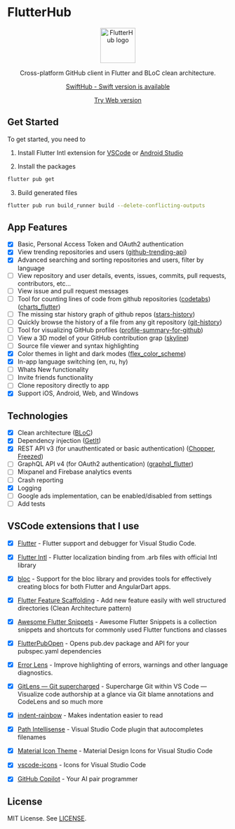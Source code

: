 # FlutterHub

<p align="center">
  <img src="https://github.com/khoren93/FlutterHub/blob/main/app_logo.svg" alt="FlutterHub logo" height="80" >
</p>

<p align="center">
  Cross-platform GitHub client in Flutter and BLoC clean architecture.
</p>

<p align="center">  
  <a href="https://github.com/khoren93/SwiftHub">
    SwiftHub - Swift version is available
  </a>
</p>

<p align="center">  
  <a href="https://khoren93.github.io/flutterhub_web/#/">
    Try Web version
  </a>
</p>

## Get Started
To get started, you need to
1. Install Flutter Intl extension for [VSCode](https://marketplace.visualstudio.com/items?itemName=localizely.flutter-intl) or [Android Studio](https://plugins.jetbrains.com/plugin/13666-flutter-intl)

2. Install the packages
```sh
flutter pub get
```

3. Build generated files
```sh
flutter pub run build_runner build --delete-conflicting-outputs
```

## App Features
- [x] Basic, Personal Access Token and OAuth2 authentication
- [x] View trending repositories and users ([github-trending-api](https://github.com/huchenme/github-trending-api))
- [x] Advanced searching and sorting repositories and users, filter by language
- [ ] View repository and user details, events, issues, commits, pull requests, contributors, etc...
- [ ] View issue and pull request messages
- [ ] Tool for counting lines of code from github repositories ([codetabs](https://github.com/jolav/codetabs)) ([charts_flutter](https://pub.dev/packages/charts_flutter))
- [ ] The missing star history graph of github repos ([stars-history](https://github.com/timqian/star-history))
- [ ] Quickly browse the history of a file from any git repository ([git-history](https://github.com/pomber/git-history))
- [ ] Tool for visualizing GitHub profiles ([profile-summary-for-github](https://github.com/tipsy/profile-summary-for-github))
- [ ] View a 3D model of your GitHub contribution grap ([skyline](https://skyline.github.com))
- [ ] Source file viewer and syntax highlighting
- [x] Color themes in light and dark modes ([flex_color_scheme](https://pub.dev/packages/flex_color_scheme))
- [x] In-app language switching (en, ru, hy)
- [ ] Whats New functionality
- [ ] Invite friends functionality
- [ ] Clone repository directly to app
- [x] Support iOS, Android, Web, and Windows

## Technologies
- [x] Clean architecture ([BLoC](https://pub.dev/packages/flutter_bloc))
- [x] Dependency injection ([GetIt](https://pub.dev/packages/get_it))
- [x] REST API v3 (for unauthenticated or basic authentication) ([Chopper](https://pub.dev/packages/chopper), [Freezed](https://pub.dev/packages/freezed))
- [ ] GraphQL API v4 (for OAuth2 authentication) ([graphql_flutter](https://pub.dev/packages/graphql_flutter))
- [ ] Mixpanel and Firebase analytics events
- [ ] Crash reporting
- [x] Logging
- [ ] Google ads implementation, can be enabled/disabled from settings
- [ ] Add tests

## VSCode extensions that I use
- [x] [Flutter](https://marketplace.visualstudio.com/items?itemName=Dart-Code.flutter) - Flutter support and debugger for Visual Studio Code.
- [x] [Flutter Intl](https://marketplace.visualstudio.com/items?itemName=localizely.flutter-intl) - Flutter localization binding from .arb files with official Intl library
- [x] [bloc](https://marketplace.visualstudio.com/items?itemName=FelixAngelov.bloc) - Support for the bloc library and provides tools for effectively creating blocs for both Flutter and AngularDart apps.
- [x] [Flutter Feature Scaffolding](https://marketplace.visualstudio.com/items?itemName=KiritchoukC.flutter-clean-architecture) - Add new feature easily with well structured directories (Clean Architecture pattern)
- [x] [Awesome Flutter Snippets](https://marketplace.visualstudio.com/items?itemName=Nash.awesome-flutter-snippets) - Awesome Flutter Snippets is a collection snippets and shortcuts for commonly used Flutter functions and classes
- [x] [FlutterPubOpen](https://marketplace.visualstudio.com/items?itemName=AndrijaRubelj.flutterpubopen) - Opens pub.dev package and API for your pubspec.yaml dependencies
- [x] [Error Lens](https://marketplace.visualstudio.com/items?itemName=usernamehw.errorlens) - Improve highlighting of errors, warnings and other language diagnostics.
- [x] [GitLens — Git supercharged](https://marketplace.visualstudio.com/items?itemName=eamodio.gitlens) - Supercharge Git within VS Code — Visualize code authorship at a glance via Git blame annotations and CodeLens and so much more
- [x] [indent-rainbow](https://marketplace.visualstudio.com/items?itemName=oderwat.indent-rainbow) - Makes indentation easier to read
- [x] [Path Intellisense](https://marketplace.visualstudio.com/items?itemName=christian-kohler.path-intellisense) - Visual Studio Code plugin that autocompletes filenames
- [x] [Material Icon Theme](https://marketplace.visualstudio.com/items?itemName=PKief.material-icon-theme) - Material Design Icons for Visual Studio Code
- [x] [vscode-icons](https://marketplace.visualstudio.com/items?itemName=vscode-icons-team.vscode-icons) - Icons for Visual Studio Code
- [x] [GitHub Copilot](https://marketplace.visualstudio.com/items?itemName=GitHub.copilot) - Your AI pair programmer 


## License
MIT License. See [LICENSE](https://github.com/khoren93/FlutterHub/blob/master/LICENSE).

